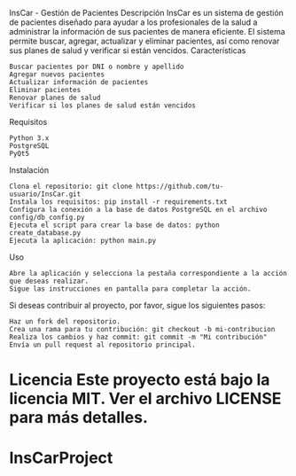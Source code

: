 InsCar - Gestión de Pacientes
Descripción
InsCar es un sistema de gestión de pacientes diseñado para ayudar a los profesionales de la salud a administrar la información de sus pacientes de manera eficiente. El sistema permite buscar, agregar, actualizar y eliminar pacientes, así como renovar sus planes de salud y verificar si están vencidos.
Características

    Buscar pacientes por DNI o nombre y apellido
    Agregar nuevos pacientes
    Actualizar información de pacientes
    Eliminar pacientes
    Renovar planes de salud
    Verificar si los planes de salud están vencidos

Requisitos

    Python 3.x
    PostgreSQL
    PyQt5

Instalación

    Clona el repositorio: git clone https://github.com/tu-usuario/InsCar.git
    Instala los requisitos: pip install -r requirements.txt
    Configura la conexión a la base de datos PostgreSQL en el archivo config/db_config.py
    Ejecuta el script para crear la base de datos: python create_database.py
    Ejecuta la aplicación: python main.py

Uso

    Abre la aplicación y selecciona la pestaña correspondiente a la acción que deseas realizar.
    Sigue las instrucciones en pantalla para completar la acción.

Si deseas contribuir al proyecto, por favor, sigue los siguientes pasos:

    Haz un fork del repositorio.
    Crea una rama para tu contribución: git checkout -b mi-contribucion
    Realiza los cambios y haz commit: git commit -m "Mi contribución"
    Envía un pull request al repositorio principal.

Licencia
Este proyecto está bajo la licencia MIT. Ver el archivo LICENSE para más detalles.
=======
# InsCarProject
